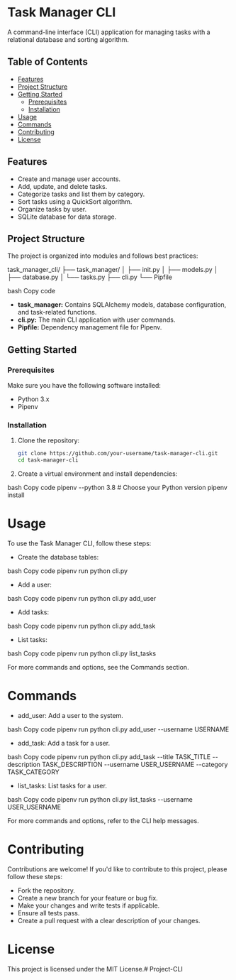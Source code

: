 # Task Manager CLI

A command-line interface (CLI) application for managing tasks with a relational database and sorting algorithm.

## Table of Contents

- [Features](#features)
- [Project Structure](#project-structure)
- [Getting Started](#getting-started)
  - [Prerequisites](#prerequisites)
  - [Installation](#installation)
- [Usage](#usage)
- [Commands](#commands)
- [Contributing](#contributing)
- [License](#license)

## Features

- Create and manage user accounts.
- Add, update, and delete tasks.
- Categorize tasks and list them by category.
- Sort tasks using a QuickSort algorithm.
- Organize tasks by user.
- SQLite database for data storage.

## Project Structure

The project is organized into modules and follows best practices:

task_manager_cli/
├── task_manager/
│ ├── init.py
│ ├── models.py
│ ├── database.py
│ └── tasks.py
├── cli.py
└── Pipfile

bash
Copy code

- **task_manager:** Contains SQLAlchemy models, database configuration, and task-related functions.
- **cli.py:** The main CLI application with user commands.
- **Pipfile:** Dependency management file for Pipenv.

## Getting Started

### Prerequisites

Make sure you have the following software installed:

- Python 3.x
- Pipenv

### Installation

1. Clone the repository:

   ```bash
   git clone https://github.com/your-username/task-manager-cli.git
   cd task-manager-cli
2. Create a virtual environment and install dependencies:

bash
Copy code
pipenv --python 3.8  # Choose your Python version
pipenv install
# Usage

To use the Task Manager CLI, follow these steps:

* Create the database tables:

bash
Copy code
pipenv run python cli.py
* Add a user:

bash
Copy code
pipenv run python cli.py add_user
* Add tasks:

bash
Copy code
pipenv run python cli.py add_task
* List tasks:

bash
Copy code
pipenv run python cli.py list_tasks

For more commands and options, see the Commands section.

# Commands

* add_user: Add a user to the system.

bash
Copy code
pipenv run python cli.py add_user --username USERNAME
* add_task: Add a task for a user.

bash
Copy code
pipenv run python cli.py add_task --title TASK_TITLE --description TASK_DESCRIPTION --username USER_USERNAME --category TASK_CATEGORY
* list_tasks: List tasks for a user.

bash
Copy code
pipenv run python cli.py list_tasks --username USER_USERNAME

For more commands and options, refer to the CLI help messages.

# Contributing 

Contributions are welcome! If you'd like to contribute to this project, please follow these steps:

* Fork the repository.
* Create a new branch for your feature or bug fix.
* Make your changes and write tests if applicable.
* Ensure all tests pass.
* Create a pull request with a clear description of your changes.
# License

This project is licensed under the  MIT License.# Project-CLI
